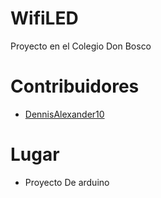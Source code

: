 # WifiLED
Proyecto en el Colegio Don Bosco

# Contribuidores

* [DennisAlexander10](https://github.com/DennisAlexander10)

# Lugar

* Proyecto De arduino
